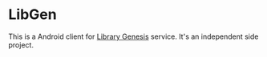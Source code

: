 # LibGen

This is a Android client for [Library Genesis](https://libgen.rs/) service. It's an independent side project.
